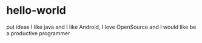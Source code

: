 # hello-world
put ideas 
 I like java and I like Android, I love OpenSource and I would like be a productive programmer 
